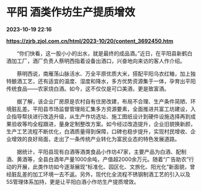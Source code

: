 # 平阳 酒类作坊生产提质增效

**2023-10-19 22:16**

**https://zjrb.zjol.com.cn/html/2023-10/20/content_3692450.htm**

　　“你们快看，这一股小小的出水，就是最终的成品酒。”近日，在平阳县新鹤白酒加工厂，酒厂负责人蔡明西指着设备出酒口，兴奋地向来访的客人作介绍。

　　蔡明西说，南雁荡山脉活水、万全平原优质大米，搭配平阳乌衣红粬，加上独特酿酒工艺，还有适宜的温度、湿度和降水，多方优势资源集于一体，孕育出平阳传统食品——农家烧白酒。如今，这不仅仅是可口美酒，更是致富酒。

　　据了解，该企业厂房原是农村自有住房改建，布局不合理、生产条件简陋、环境脏乱差。平阳县市场监督管理局汇集多方资源要素，全面推进共富工坊建设，入企指导帮扶进行改造升级，从生产作坊选址、施工图纸设计到硬件设施选择再到成果验收等均全程跟进，量身定制整改方案。如今经过改造提升，企业旧貌换新颜，生产工艺流程不断优化，白酒质量得到保障，口碑也稳步提升，实现村民增收、企业增效的良好局面，走出了一条传统产业转化为富民业态的特色发展道路。

　　据统计，平阳县现有白酒等酒类食品小作坊47家，主要产品为白酒、配制酒、黄酒等，全县白酒年产量1000余吨，产值超2000余万元。随着“广告助农”行动的开展，此类作坊如今逐渐展现“标准化、园区化、文旅化、阳光化”新面貌，曾经脏乱差的加工环境一去不返。另外，现代化全流程不锈钢制酒工艺的引入以及5S管理体系加持，更是让平阳白酒小作坊生产提质增效。